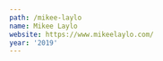 ```yaml
---
path: /mikee-laylo
name: Mikee Laylo
website: https://www.mikeelaylo.com/
year: '2019'
---
```


